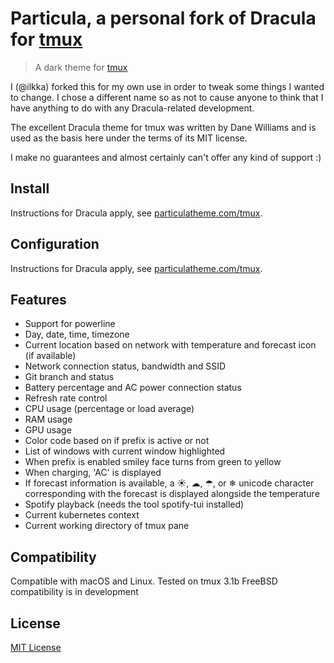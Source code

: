 # Particula, a personal fork of Dracula for [tmux](https://github.com/tmux/tmux/wiki)

> A dark theme for [tmux](https://github.com/tmux/tmux/wiki)

I (@ilkka) forked this for my own use in order to tweak some things I wanted to change. I chose a different name so as not to cause anyone to think that I have anything to do with any Dracula-related development.

The excellent Dracula theme for tmux was written by Dane Williams and is used as the basis here under the terms of its MIT license.

I make no guarantees and almost certainly can't offer any kind of support :)

## Install

Instructions for Dracula apply, see [particulatheme.com/tmux](https://particulatheme.com/tmux).

## Configuration

Instructions for Dracula apply, see [particulatheme.com/tmux](https://particulatheme.com/tmux).

## Features

- Support for powerline
- Day, date, time, timezone
- Current location based on network with temperature and forecast icon (if available)
- Network connection status, bandwidth and SSID
- Git branch and status
- Battery percentage and AC power connection status
- Refresh rate control
- CPU usage (percentage or load average)
- RAM usage
- GPU usage
- Color code based on if prefix is active or not
- List of windows with current window highlighted
- When prefix is enabled smiley face turns from green to yellow
- When charging, 'AC' is displayed
- If forecast information is available, a ☀, ☁, ☂, or ❄ unicode character corresponding with the forecast is displayed alongside the temperature
- Spotify playback (needs the tool spotify-tui installed)
- Current kubernetes context
- Current working directory of tmux pane

## Compatibility

Compatible with macOS and Linux. Tested on tmux 3.1b
FreeBSD compatibility is in development

## License

[MIT License](./LICENSE)
